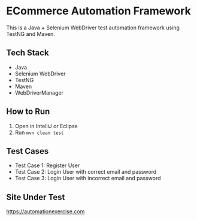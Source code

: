 # ECommerce Automation Framework

This is a Java + Selenium WebDriver test automation framework using TestNG and Maven.

## Tech Stack
- Java
- Selenium WebDriver
- TestNG
- Maven
- WebDriverManager

## How to Run
1. Open in IntelliJ or Eclipse
2. Run `mvn clean test`

## Test Cases
- Test Case 1: Register User
- Test Case 2: Login User with correct email and password
- Test Case 3: Login User with incorrect email and password

## Site Under Test
https://automationexercise.com
